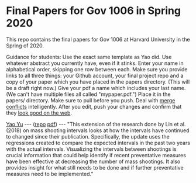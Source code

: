 # Final Papers for Gov 1006 in Spring 2020

This repo contains the final papers for Gov 1006 at Harvard University in the Spring of 2020.

Guidance for students: Use the exact same template as Yao did. Use whatever abstract you currently have, even if it stinks. Enter your name in alphabetical order, skipping one row between each. Make sure you provide links to all three things: your Github account, your final project repo and a copy of your paper which you have placed in the papers directory. (This will be a draft right now.) Give your pdf a name which includes your last name. (We can't have multiple files all called "mypaper.pdf.") Place it in the papers/ directory. Make sure to pull before you push. Deal with [merge conflicts](https://www.git-tower.com/learn/git/ebook/en/command-line/advanced-topics/merge-conflicts) intelligently. After you edit, push your changes and confirm that they [look good on the web](https://github.com/davidkane9/gov_1006_spring_2020_papers).



[Yao Yu](https://github.com/itsyaoyu) --- ([repo](https://github.com/itsyaoyu/mass_shooting_intervals) [pdf](https://github.com/davidkane9/gov_1006_spring_2020_papers/papers/yu_mass_shooting_intervals.pdf)) --- "This extension of the research done by Lin et al. (2018) on mass shooting intervals looks at how the intervals have continued to changed since their publication. Specifically, the update uses the regressions created to compare the expected intervals in the past two years with the actual intervals. Visualizing the intervals between shootings is crucial information that could help identify if recent preventative measures have been effective at decreasing the number of mass shootings. It also provides insight for what still needs to be done and if further preventative measures need to be implemented."







